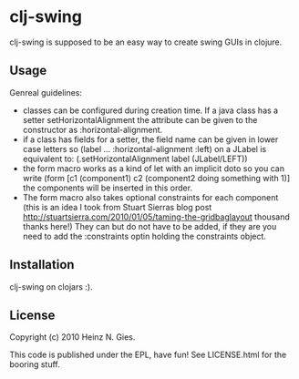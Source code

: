 # clj-swing

clj-swing is supposed to be an easy way to create swing GUIs in clojure.

## Usage

Genreal guidelines:
 * classes can be configured during creation time. If a java class has a setter setHorizontalAlignment the attribute can be given to the constructor as :horizontal-alignment.
 * if a class has fields for a setter, the field name can be given in lower case letters so (label ... :horizontal-alignment :left) on a JLabel is equivalent to: (.setHorizontalAlignment label (JLabel/LEFT))
 * the form macro works as a kind of let with an implicit doto so you can write (form <configuration> [c1 (component1) c2 (component2 doing something with 1)] the components will be inserted in this order.
 * The form macro also takes optional constraints for each component (this is an idea I took from Stuart Sierras blog post http://stuartsierra.com/2010/01/05/taming-the-gridbaglayout thousand thanks here!) They can but do not have to be added, if they are you need to add the :constraints optin holding the constraints object.

## Installation

clj-swing on clojars :).

## License

Copyright (c) 2010 Heinz N. Gies.

This code is published under the EPL, have fun! See LICENSE.html for the booring stuff.